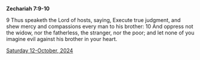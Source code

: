 **Zechariah 7:9-10**

9 Thus speaketh the Lord of hosts, saying, Execute true judgment, and shew mercy and compassions every man to his brother: 10 And oppress not the widow, nor the fatherless, the stranger, nor the poor; and let none of you imagine evil against his brother in your heart.

[Saturday 12-October, 2024](https://getbible.net/kjv/Zechariah/7/9-10)
